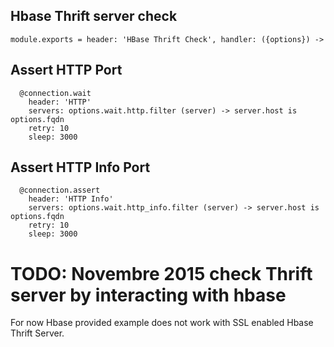 
## Hbase Thrift server check

    module.exports = header: 'HBase Thrift Check', handler: ({options}) ->

## Assert HTTP Port

      @connection.wait
        header: 'HTTP'
        servers: options.wait.http.filter (server) -> server.host is options.fqdn
        retry: 10
        sleep: 3000

## Assert HTTP Info Port

      @connection.assert
        header: 'HTTP Info'
        servers: options.wait.http_info.filter (server) -> server.host is options.fqdn
        retry: 10
        sleep: 3000

# TODO: Novembre 2015 check Thrift  server by interacting with hbase

For now Hbase provided example does not work with SSL enabled Hbase Thrift Server.
